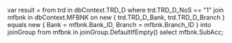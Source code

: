 var result = 
    from trd in dbContext.TRD_D
    where trd.TRD_D_NoS == "1"
    join mfbnk in dbContext.MFBNK on new { trd.TRD_D_Bank, trd.TRD_D_Branch } equals new { Bank = mfbnk.Bank_ID, Branch = mfbnk.Branch_ID } into joinGroup
    from mfbnk in joinGroup.DefaultIfEmpty()
    select mfbnk.SubAcc;
